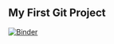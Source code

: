## My First Git Project
[![Binder](https://mybinder.org/badge_logo.svg)](https://mybinder.org/v2/gh/ElinorH/Final_Project/HEAD)

